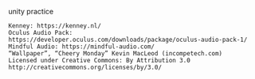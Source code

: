 unity practice

    Kenney: https://kenney.nl/
    Oculus Audio Pack: https://developer.oculus.com/downloads/package/oculus-audio-pack-1/
    Mindful Audio: https://mindful-audio.com/
    “Wallpaper”, “Cheery Monday” Kevin MacLeod (incompetech.com)
    Licensed under Creative Commons: By Attribution 3.0
    http://creativecommons.org/licenses/by/3.0/
